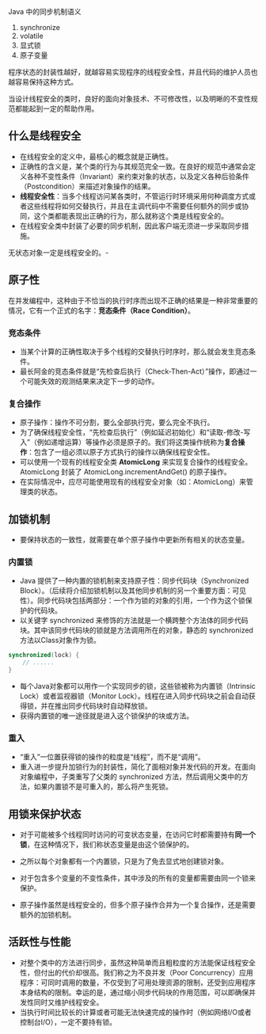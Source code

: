 Java 中的同步机制语义

1. synchronize
2. volatile
3. 显式锁
4. 原子变量



程序状态的封装性越好，就越容易实现程序的线程安全性，并且代码的维护人员也越容易保持这种方式。

当设计线程安全的类时，良好的面向对象技术、不可修改性，以及明晰的不变性规范都能起到一定的帮助作用。



## 什么是线程安全

- 在线程安全的定义中，最核心的概念就是正确性。
- 正确性的含义是，某个类的行为与其规范完全一致。在良好的规范中通常会定义各种不变性条件（Invariant）来约束对象的状态，以及定义各种后验条件（Postcondition）来描述对象操作的结果。
- **线程安全性**：当多个线程访问某各类时，不管运行时环境采用何种调度方式或者这些线程将如何交替执行，并且在主调代码中不需要任何额外的同步或协同，这个类都能表现出正确的行为，那么就称这个类是线程安全的。
- 在线程安全类中封装了必要的同步机制，因此客户端无须进一步采取同步措施。

无状态对象一定是线程安全的。- 



## 原子性

在并发编程中，这种由于不恰当的执行时序而出现不正确的结果是一种非常重要的情况，它有一个正式的名字：**竞态条件（Race Condition）**。



### 竞态条件

- 当某个计算的正确性取决于多个线程的交替执行时序时，那么就会发生竞态条件。
- 最长阿金的竞态条件就是“先检查后执行（Check-Then-Act）”操作，即通过一个可能失效的观测结果来决定下一步的动作。



### 复合操作

- 原子操作：操作不可分割，要么全部执行完，要么完全不执行。
- 为了确保线程安全性，“先检查后执行”（例如延迟初始化）和“读取-修改-写入”（例如递增运算）等操作必须是原子的。我们将这类操作统称为**复合操作**：包含了一组必须以原子方式执行的操作以确保线程安全性。
- 可以使用一个现有的线程安全类 **AtomicLong** 来实现复合操作的线程安全。AtomicLong 封装了 AtomicLong.incrementAndGet() 的原子操作。
- 在实际情况中，应尽可能使用现有的线程安全对象（如：AtomicLong）来管理类的状态。



## 加锁机制

- 要保持状态的一致性，就需要在单个原子操作中更新所有相关的状态变量。



### 内置锁

- Java 提供了一种内置的锁机制来支持原子性：同步代码块（Synchronized Block）。（后续将介绍加锁机制以及其他同步机制的另一个重要方面：可见性）。同步代码块包括两部分：一个作为锁的对象的引用，一个作为这个锁保护的代码块。
- 以关键字 synchronized 来修饰的方法就是一个横跨整个方法体的同步代码块。其中该同步代码块的锁就是方法调用所在的对象，静态的 synchronized 方法以Class对象作为锁。

```java
synchronized(lock) {
    // ......
}
```



- 每个Java对象都可以用作一个实现同步的锁，这些锁被称为内置锁（Intrinsic Lock）或者监视器锁（Monitor Lock）。线程在进入同步代码块之前会自动获得锁，并在推出同步代码块时自动释放锁。
- 获得内置锁的唯一途径就是进入这个锁保护的块或方法。



### 重入

- “重入”一位置获得锁的操作的粒度是“线程”，而不是“调用”。
- 重入进一步提升加锁行为的封装性，简化了面相对象并发代码的开发。在面向对象编程中，子类重写了父类的 synchronized 方法，然后调用父类中的方法，如果内置锁不是可重入的，那么将产生死锁。



## 用锁来保护状态

- 对于可能被多个线程同时访问的可变状态变量，在访问它时都需要持有**同一个锁**，在这种情况下，我们称状态变量是由这个锁保护的。


- 之所以每个对象都有一个内置锁，只是为了免去显式地创建锁对象。
- 对于包含多个变量的不变性条件，其中涉及的所有的变量都需要由同一个锁来保护。
- 原子操作虽然是线程安全的，但多个原子操作合并为一个复合操作，还是需要额外的加锁机制。



## 活跃性与性能

- 对整个类中的方法进行同步，虽然这种简单而且粗粒度的方法能保证线程安全性，但付出的代价却很高。我们称之为不良并发（Poor Concurrency）应用程序：可同时调用的数量，不仅受到了可用处理资源的限制，还受到应用程序本身结构的限制。幸运的是，通过缩小同步代码块的作用范围，可以即确保并发性同时又维护线程安全。
- 当执行时间比较长的计算或者可能无法快速完成的操作时（例如网络I/O或者控制台I/O），一定不要持有锁。

